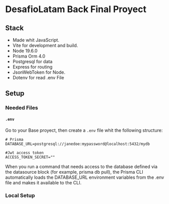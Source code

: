 # DesafioLatam Back Final Proyect

## Stack

- Made whit JavaScript.
- Vite for development and build.
- Node 19.6.0
- Prisma Orm 4.0
- Postgresql for data
- Express for routing
- JsonWebToken for Node.
- Dotenv for read .env File

## Setup

### Needed Files

#### `.env`

Go to your Base proyect, then create a `.env` file whit the following structure:

```
# Prisma
DATABASE_URL=postgresql://janedoe:mypassword@localhost:5432/mydb

#Jwt access token
ACCESS_TOKEN_SECRET=""

```
When you run a command that needs access to the database defined via the datasource block (for example, prisma db pull), the Prisma CLI automatically loads the DATABASE_URL environment variables from the .env file and makes it available to the CLI.

### Local Setup


